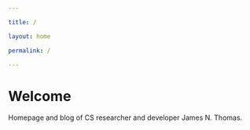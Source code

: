 ```yaml
---

title: /

layout: home

permalink: /

---
```



# Welcome

Homepage and blog of CS researcher and developer James N. Thomas.
